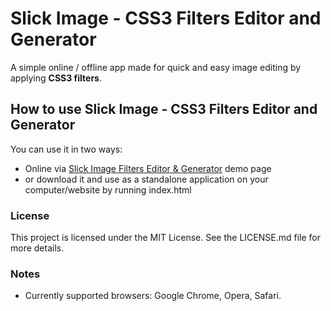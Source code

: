 # Slick Image - CSS3 Filters Editor and Generator

A simple online / offline app made for quick and easy image editing by applying **CSS3 filters**.

## How to use Slick Image - CSS3 Filters Editor and Generator

You can use it in two ways:

* Online via [Slick Image Filters Editor & Generator](https://g5wx.github.io/SlickImage/) demo page
* or download it and use as a standalone application on your computer/website by running index.html

### License

This project is licensed under the MIT License. See the LICENSE.md file for more details.

### Notes

* Currently supported browsers: Google Chrome, Opera, Safari.